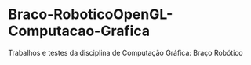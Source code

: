 # Braco-RoboticoOpenGL-Computacao-Grafica
Trabalhos e testes da disciplina de Computação Gráfica: Braço Robótico

